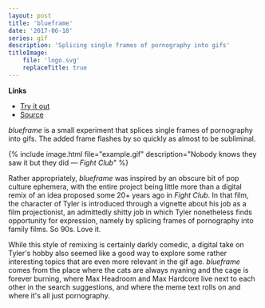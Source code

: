 ```yaml
---
layout: post
title: 'blueframe'
date: '2017-06-18'
series: gif
description: 'Splicing single frames of pornography into gifs'
titleImage:
    file: 'logo.svg'
    replaceTitle: true
---
```


**Links**

- [Try it out][site]
- [Source](https://github.com/mattbierner/blueframe)

*blueframe* is a small experiment that splices single frames of pornography into gifs. The added frame flashes by so quickly as almost to be subliminal.

{% include image.html file="example.gif" description="Nobody knows they saw it but they did — *Fight Club*" %}

Rather appropriately, *blueframe* was inspired by an obscure bit of pop culture ephemera, with the entire project being little more than a digital remix of an idea proposed some 20+ years ago in *Fight Club*. In that film, the character of Tyler is introduced through a vignette about his job as a film projectionist, an admittedly shitty job in which Tyler nonetheless finds opportunity for expression, namely by splicing frames of pornography into family films. So 90s. Love it.

While this style of remixing is certainly darkly comedic, a digital take on Tyler's hobby also seemed like a good way to explore some rather interesting topics that are even more relevant in the gif age. *blueframe* comes from the place where the cats are always nyaning and the cage is forever burning, where Max Headroom and Max Hardcore live next to each other in the search suggestions, and where the meme text rolls on and where it's all just pornography.


[site]: https://mattbierner.github.io/blueframe/
[dot-gif]: /series/gif